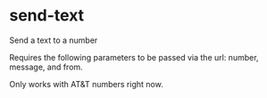 send-text
=========

Send a text to a number

Requires the following parameters to be passed via the url: number, message, and from.

Only works with AT&T numbers right now.
